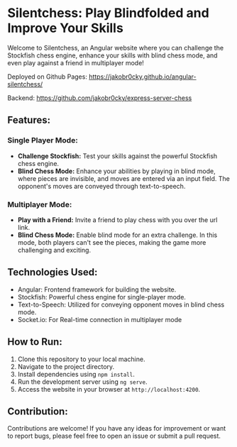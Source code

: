 # Silentchess: Play Blindfolded and Improve Your Skills

Welcome to Silentchess, an Angular website where you can challenge the Stockfish chess engine, enhance your skills with blind chess mode, and even play against a friend in multiplayer mode!

Deployed on Github Pages: https://jakobr0cky.github.io/angular-silentchess/ 

Backend: https://github.com/jakobr0cky/express-server-chess

## Features:

### Single Player Mode:
- **Challenge Stockfish:** Test your skills against the powerful Stockfish chess engine.
- **Blind Chess Mode:** Enhance your abilities by playing in blind mode, where pieces are invisible, and moves are entered via an input field. The opponent's moves are conveyed through text-to-speech.

### Multiplayer Mode:
- **Play with a Friend:** Invite a friend to play chess with you over the url link.
- **Blind Chess Mode:** Enable blind mode for an extra challenge. In this mode, both players can't see the pieces, making the game more challenging and exciting.

## Technologies Used:
- Angular: Frontend framework for building the website.
- Stockfish: Powerful chess engine for single-player mode.
- Text-to-Speech: Utilized for conveying opponent moves in blind chess mode.
- Socket.io: For Real-time connection in multiplayer mode

## How to Run:
1. Clone this repository to your local machine.
2. Navigate to the project directory.
3. Install dependencies using `npm install`.
4. Run the development server using `ng serve`.
5. Access the website in your browser at `http://localhost:4200`.

## Contribution:
Contributions are welcome! If you have any ideas for improvement or want to report bugs, please feel free to open an issue or submit a pull request.
